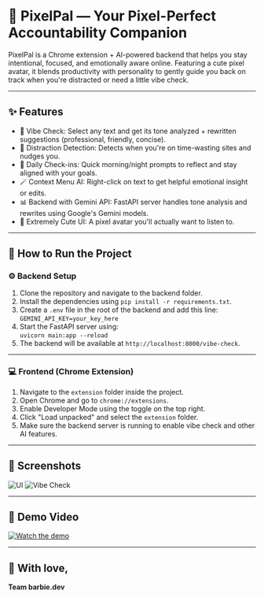 # 🎀 PixelPal — Your Pixel-Perfect Accountability Companion

PixelPal is a Chrome extension + AI-powered backend that helps you stay intentional, focused, and emotionally aware online. Featuring a cute pixel avatar, it blends productivity with personality to gently guide you back on track when you're distracted or need a little vibe check.

---

## ✨ Features

- 🧠 Vibe Check: Select any text and get its tone analyzed + rewritten suggestions (professional, friendly, concise).
- 👀 Distraction Detection: Detects when you're on time-wasting sites and nudges you.
- 📅 Daily Check-ins: Quick morning/night prompts to reflect and stay aligned with your goals.
- 🪄 Context Menu AI: Right-click on text to get helpful emotional insight or edits.
- 📊 Backend with Gemini API: FastAPI server handles tone analysis and rewrites using Google's Gemini models.
- 🧩 Extremely Cute UI: A pixel avatar you'll actually want to listen to.

---

## 🧪 How to Run the Project

### ⚙️ Backend Setup

1. Clone the repository and navigate to the backend folder.
2. Install the dependencies using `pip install -r requirements.txt`.
3. Create a `.env` file in the root of the backend and add this line:  
   `GEMINI_API_KEY=your_key_here`
4. Start the FastAPI server using:  
   `uvicorn main:app --reload`
5. The backend will be available at `http://localhost:8000/vibe-check`.

---

### 💻 Frontend (Chrome Extension)

1. Navigate to the `extension` folder inside the project.
2. Open Chrome and go to `chrome://extensions`.
3. Enable Developer Mode using the toggle on the top right.
4. Click "Load unpacked" and select the `extension` folder.
5. Make sure the backend server is running to enable vibe check and other AI features.

---

## 📸 Screenshots

![UI](assets/pixel-ui.png) 
![Vibe Check](assets/vibe-result.png) 

---

## 🎥 Demo Video

[![Watch the demo](https://img.youtube.com/vi/YOUR_VIDEO_ID/0.jpg)](https://www.youtube.com/watch?v=YOUR_VIDEO_ID)

---

## 💖 With love,  
**Team barbie.dev**
